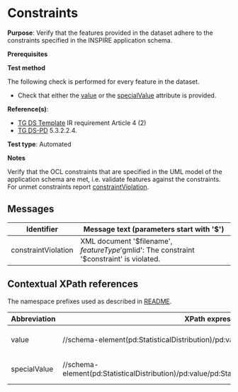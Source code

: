# Constraints

**Purpose**: Verify that the features provided in the dataset adhere to the constraints specified in the INSPIRE application schema.

**Prerequisites**

**Test method**

The following check is performed for every feature in the dataset.

* Check that either the [value](#value) or the [specialValue](#specialValue) attribute is provided.


**Reference(s)**: 

* [TG DS Template](./README.md#ref_TG_DS_tmpl) IR requirement Article 4 (2)
* [TG DS-PD](./README.md#ref_TG_DS_PD) 5.3.2.2.4.

**Test type**: Automated

**Notes** 

Verify that the OCL constraints that are specified in the UML model of the application schema are met, i.e. validate features against the constraints. For unmet constraints report [constraintViolation](#constraintViolation).

## Messages

Identifier  |  Message text (parameters start with '$')
---------------------------------------------------------- | -------------------------------------------------------------------------
constraintViolation <a name="constraintViolation"/>  |  XML document '$filename', $featureType '$gmlid': The constraint '$constraint' is violated.

## Contextual XPath references

The namespace prefixes used as described in [README](./README.md#namespaces).

Abbreviation                   |  XPath expression                 |Multiplicity       |Voidable
------------------------------ | --------------------------------- | ------------------|----------
value <a name="value"></a> | //schema-element(pd:StatisticalDistribution)/pd:value/pd:StatisticalValue/pd:value | 0..1 (1..\* for the parent) | No
specialValue <a name="specialValue"></a> | //schema-element(pd:StatisticalDistribution)/pd:value/pd:StatisticalValue/pd:specialValue/@xlink:href | 0..1 (1..\* for the parent) | No
